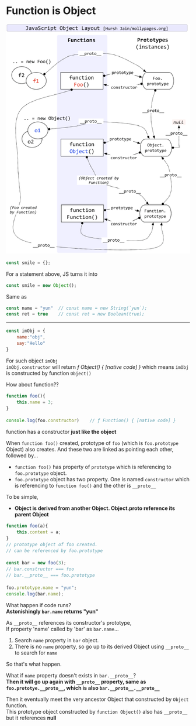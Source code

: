 # Function is Object   
   
![proto.png](./proto.png)
   
```js
const smile = {};
```   
For a statement above, JS turns it into   
```js
const smile = new Object();
```    
   
Same as   
```js
const name = "yun"  // const name = new String(`yun`);
const ret = true    // const ret = new Boolean(true);
```
   
---

```js
const imObj = {
    name:"obj",
    say:"Hello"
}
```   
   
For such object `imObj`   
`imObj.constructor` will return *ƒ Object() { [native code] }* which means `imObj` is constructed by function `Object()`   
   
How about function??   
   
```js
function foo(){
    this.name = 3;
}

console.log(foo.constructor)    // ƒ Function() { [native code] }
```   
   
function has a constructor **just like the object**   
   
When `function foo()` created, prototype of `foo` (which is `foo.prototype` Object) also creates. And these two are linked as pointing each other, followed by...   
- `function foo()` has property of `prototype` which is referencing to `foo.prototype` object.   
- `foo.prototype` object has two property. One is named `constructor` which is referencing to `function foo()` and the other is `__proto__`   
   
To be simple,   
- **Object is derived from another Object. Object.__proto__ reference its parent Object** 
   
```js
function foo(a){
    this.content = a;
}
// prototype object of foo created.
// can be referenced by foo.prototype

const bar = new foo(3);
// bar.constructor === foo
// bar.__proto__ === foo.prototype

foo.prototype.name = "yun";
console.log(bar.name);
```   
   
What happen if code runs?   
**Astonishingly `bar.name` returns "yun"**   
   
As `__proto__` references its constructor's prototype,   
If property 'name' called by 'bar' as `bar.name`...
1. Search `name` property in `bar` object.
2. There is no `name` property, so go up to its derived Object using `__proto__` to search for `name`   
   
So that's what happen.   
   
What if `name` property doesn't exists in `bar.__proto__`?   
**Then it will go up again with `__proto__` property,  same as `foo.prototye.__proto__`, which is also `bar.__proto__.__proto__`**   

Then it eventually meet the very ancestor Object that constructed by `Object` function.   
This prototype object constructed by `function Object()` also has `__proto__` but it references **null**